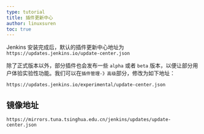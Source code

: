 ```yaml
---
type: tutorial
title: 插件更新中心
author: linuxsuren
toc: true
---
```


Jenkins 安装完成后，默认的插件更新中心地址为 `https://updates.jenkins.io/update-center.json`

除了正式版本以外，部分插件也会发布一些 `alpha` 或者 `beta` 版本，以便让部分用户体验实验性功能。我们可以在`插件管理-》高级`部分，修改为如下地址：

`https://updates.jenkins.io/experimental/update-center.json`

## 镜像地址

`https://mirrors.tuna.tsinghua.edu.cn/jenkins/updates/update-center.json`
